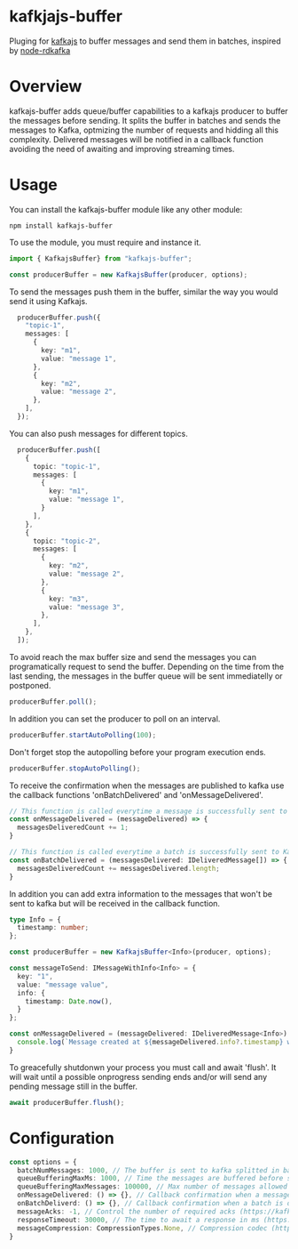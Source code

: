 # kafkjajs-buffer
Pluging for [kafkajs](https://github.com/tulios/kafkajs) to buffer messages and send them in batches, inspired by [node-rdkafka](https://github.com/Blizzard/node-rdkafka)

# Overview
kafkajs-buffer adds queue/buffer capabilities to a kafkajs producer to buffer the messages before sending. It splits the buffer in batches and sends the messages to Kafka, optmizing the number of requests and hidding all this complexity. Delivered messages will be notified in a callback function avoiding the need of awaiting and improving streaming times.

# Usage
You can install the kafkajs-buffer module like any other module:

```
npm install kafkajs-buffer
```

To use the module, you must require and instance it.

```typescript
import { KafkajsBuffer} from "kafkajs-buffer";
```

```typescript
const producerBuffer = new KafkajsBuffer(producer, options);
```

To send the messages push them in the buffer, similar the way you would send it using Kafkajs.
```typescript
  producerBuffer.push({
    "topic-1",
    messages: [
      {
        key: "m1",
        value: "message 1",
      },
      {
        key: "m2",
        value: "message 2",
      },
    ],
  });
```

You can also push messages for different topics.
```typescript
  producerBuffer.push([
    {
      topic: "topic-1",
      messages: [
        {
          key: "m1",
          value: "message 1",
        }
      ],
    },
    {
      topic: "topic-2",
      messages: [
        {
          key: "m2",
          value: "message 2",
        },
        {
          key: "m3",
          value: "message 3",
        },
      ],
    },
  ]);
```

To avoid reach the max buffer size and send the messages you can programatically request to send the buffer. Depending on the time from the last sending, the messages in the buffer queue will be sent immediatelly or postponed.

```typescript
producerBuffer.poll();
```

In addition you can set the producer to poll on an interval.
```typescript
producerBuffer.startAutoPolling(100);
```

Don't forget stop the autopolling before your program execution ends.
```typescript
producerBuffer.stopAutoPolling();
```

To receive the confirmation when the messages are published to kafka use the callback functions 'onBatchDelivered' and 'onMessageDelivered'.
```typescript
// This function is called everytime a message is successfully sent to Kafka
const onMessageDelivered = (messageDelivered) => {
  messagesDeliveredCount += 1;
}
```

```typescript
// This function is called everytime a batch is successfully sent to Kafka
const onBatchDelivered = (messagesDelivered: IDeliveredMessage[]) => {
  messagesDeliveredCount += messagesDelivered.length;
}
```

In addition you can add extra information to the messages that won't be sent to kafka but will be received in the callback function.
```typescript
type Info = {
  timestamp: number;
};

const producerBuffer = new KafkajsBuffer<Info>(producer, options);

const messageToSend: IMessageWithInfo<Info> = {
  key: "1",
  value: "message value",
  info: {
    timestamp: Date.now(),
  }
};

const onMessageDelivered = (messageDelivered: IDeliveredMessage<Info>) => {
  console.log(`Message created at ${messageDelivered.info?.timestamp} was delivered to kafka`);
}
```


To greacefully shutdonwn your process you must call and await 'flush'. It will wait until a possible onprogress sending ends and/or will send any pending message still in the buffer.

```typescript
await producerBuffer.flush();
```

# Configuration
```typescript
const options = {
  batchNumMessages: 1000, // The buffer is sent to kafka splitted in batches of this size.
  queueBufferingMaxMs: 1000, // Time the messages are buffered before sending. Polling actions will be trigger the sending after this time.
  queueBufferingMaxMessages: 100000, // Max number of messages allowed in the buffer. When more messages are pushed it will throw an error.
  onMessageDelivered: () => {}, // Callback confirmation when a message is delivered to kafka.
  onBatchDeliverd: () => {}, // Callback confirmation when a batch is delivered to kafka.
  messageAcks: -1, // Control the number of required acks (https://kafka.js.org/docs/producing)
  responseTimeout: 30000, // The time to await a response in ms (https://kafka.js.org/docs/producing)
  messageCompression: CompressionTypes.None, // Compression codec (https://kafka.js.org/docs/producing)
}
```
